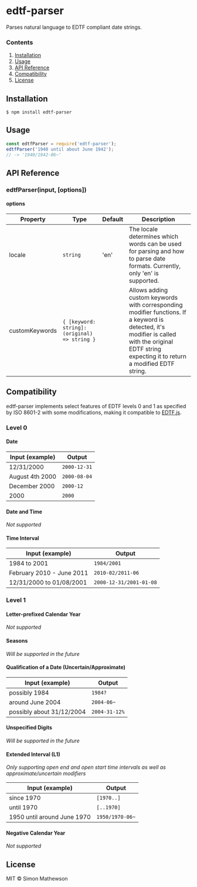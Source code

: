 # edtf-parser

Parses natural language to EDTF compliant date strings.

### Contents

1. [Installation](#installation)
2. [Usage](#usage)
3. [API Reference](#api-reference)
4. [Compatibility](#compatibility)
5. [License](#license)

## Installation

```
$ npm install edtf-parser
```

## Usage

```javascript
const edtfParser = require('edtf-parser');
edtfParser('1940 until about June 1942');
// -> '1940/1942-06~'
```

## API Reference

### edtfParser(input, [options])

#### options

|Property|Type|Default|Description|
|-|-|-|-|
|locale|`string`|'en'|The locale determines which words can be used for parsing and how to parse date formats. Currently, only 'en' is supported.|
|customKeywords|`{ [keyword: string]: (original) => string }`||Allows adding custom keywords with corresponding modifier functions. If a keyword is detected, it's modifier is called with the original EDTF string expecting it to return a modified EDTF string.|

## Compatibility

edtf-parser implements select features of EDTF levels 0 and 1 as specified by ISO 8601-2 with some modifications, making it compatible to [EDTF.js](https://github.com/inukshuk/edtf.js).

### Level 0

#### Date

| Input (example) | Output       |
|-----------------|--------------|
| 12/31/2000      | `2000-12-31` |
| August 4th 2000 | `2000-08-04` |
| December 2000   | `2000-12`    |
| 2000            | `2000`       |

#### Date and Time

*Not supported*

#### Time Interval

| Input (example)           | Output                  |
|---------------------------|-------------------------|
| 1984 to 2001              | `1984/2001`             |
| February 2010 - June 2011 | `2010-02/2011-06`       |
| 12/31/2000 to 01/08/2001  | `2000-12-31/2001-01-08` |

### Level 1

#### Letter-prefixed Calendar Year

*Not supported*

#### Seasons

*Will be supported in the future*
<!-- 
| Input (example) | Output    |
|-----------------|-----------|
| Spring 2001     | `2001-21` | -->

#### Qualification of a Date (Uncertain/Approximate)

| Input (example)           | Output        |
|---------------------------|---------------|
| possibly 1984             | `1984?`       |
| around June 2004          | `2004-06~`    |
| possibly about 31/12/2004 | `2004-31-12%` |

#### Unspecified Digits

*Will be supported in the future*
<!-- *Only supporting decades*

| Input (example) | Output |
|-----------------|--------|
| 1960s           | `196X` | -->

#### Extended Interval (L1)

*Only supporting open end and open start time intervals as well as approximate/uncertain modifiers*

| Input (example)                  | Output          |
|----------------------------------|-----------------|
| since 1970                       | `[1970..]`      |
| until 1970                       | `[..1970]`      |
| 1950 until around June 1970      | `1950/1970-06~` |

#### Negative Calendar Year

*Not supported*

## License

MIT © Simon Mathewson

